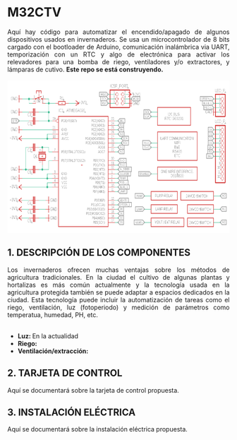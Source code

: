 # M32CTV

<div align="justify">Aquí hay código para automatizar el encendido/apagado de algunos dispositivos usados en invernaderos. Se usa un microcontrolador de 8 bits cargado con el bootloader de Arduino, comunicación inalámbrica via UART, temporización con un RTC y algo de electrónica para activar los relevadores para una bomba de riego, ventiladores y/o extractores, y lámparas de cutivo. <b>Este repo se está construyendo.</b></div>
<br>
<div align="center"><img src="./src/R9-46W.png" alt="imagen" width="675" height="345"/><br></div>

## 1. DESCRIPCIÓN DE LOS COMPONENTES
<div align="justify">Los invernaderos ofrecen muchas ventajas sobre los métodos de agricultura tradicionales. En la ciudad el cultivo de algunas plantas y hortalizas es más común actualmente y la tecnología usada en la agricultura protegida también se puede adaptar a espacios dedicados en la ciudad. Esta tecnología puede incluir la automatización de tareas como el riego, ventilación, luz (fotoperiodo) y medición de parámetros como temperatua, humedad, PH, etc.
</div>
<br>

<div>
<ul>
 <li><b>Luz: </b>En la actualidad</li>
 <li><b>Riego: </b></li>
 <li><b>Ventilación/extracción: </b></li>
</ul>
</div>

## 2. TARJETA DE CONTROL
<div align="justify">Aquí se documentará sobre la tarjeta de control propuesta.</div>

## 3. INSTALACIÓN ELÉCTRICA
<div align="justify">Aquí se documentará sobre la instalación eléctrica propuesta.</div>
